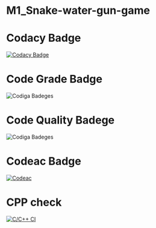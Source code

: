 # M1_Snake-water-gun-game

# Codacy Badge

[![Codacy Badge](https://app.codacy.com/project/badge/Grade/25f9812d092f46239d2e5c2b2deddb6c)](https://www.codacy.com/gh/Chinmay1206/M1_Snake-Water-Gun-game-/dashboard?utm_source=github.com&amp;utm_medium=referral&amp;utm_content=Chinmay1206/M1_Snake-Water-Gun-game-&amp;utm_campaign=Badge_Grade)

# Code Grade Badge

![Codiga Badeges](https://api.codiga.io/project/31202/status/svg)

# Code Quality Badege

![Codiga Badeges](https://api.codiga.io/project/31202/score/svg)

# Codeac Badge

[![Codeac](https://static.codeac.io/badges/2-456197128.svg "Codeac")](https://app.codeac.io/github/Chinmay1206/M1_Snake-Water-Gun-game)

# CPP check

[![C/C++ CI](https://github.com/Chinmay1206/M1_Snake-Water-Gun-game/actions/workflows/c-cpp.yml/badge.svg)](https://github.com/Chinmay1206/M1_Snake-Water-Gun-game/actions/workflows/c-cpp.yml)
